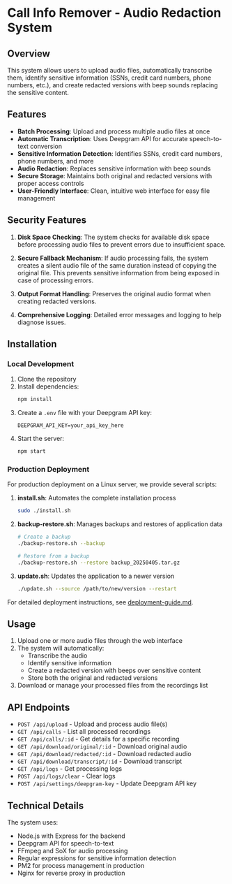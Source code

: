 # Call Info Remover - Audio Redaction System

## Overview

This system allows users to upload audio files, automatically transcribe them, identify sensitive information (SSNs, credit card numbers, phone numbers, etc.), and create redacted versions with beep sounds replacing the sensitive content.

## Features

- **Batch Processing**: Upload and process multiple audio files at once
- **Automatic Transcription**: Uses Deepgram API for accurate speech-to-text conversion
- **Sensitive Information Detection**: Identifies SSNs, credit card numbers, phone numbers, and more
- **Audio Redaction**: Replaces sensitive information with beep sounds
- **Secure Storage**: Maintains both original and redacted versions with proper access controls
- **User-Friendly Interface**: Clean, intuitive web interface for easy file management

## Security Features

1. **Disk Space Checking**: The system checks for available disk space before processing audio files to prevent errors due to insufficient space.

2. **Secure Fallback Mechanism**: If audio processing fails, the system creates a silent audio file of the same duration instead of copying the original file. This prevents sensitive information from being exposed in case of processing errors.

3. **Output Format Handling**: Preserves the original audio format when creating redacted versions.

4. **Comprehensive Logging**: Detailed error messages and logging to help diagnose issues.

## Installation

### Local Development

1. Clone the repository
2. Install dependencies:
   ```bash
   npm install
   ```
3. Create a `.env` file with your Deepgram API key:
   ```
   DEEPGRAM_API_KEY=your_api_key_here
   ```
4. Start the server:
   ```bash
   npm start
   ```

### Production Deployment

For production deployment on a Linux server, we provide several scripts:

1. **install.sh**: Automates the complete installation process
   ```bash
   sudo ./install.sh
   ```

2. **backup-restore.sh**: Manages backups and restores of application data
   ```bash
   # Create a backup
   ./backup-restore.sh --backup
   
   # Restore from a backup
   ./backup-restore.sh --restore backup_20250405.tar.gz
   ```

3. **update.sh**: Updates the application to a newer version
   ```bash
   ./update.sh --source /path/to/new/version --restart
   ```

For detailed deployment instructions, see [deployment-guide.md](deployment-guide.md).

## Usage

1. Upload one or more audio files through the web interface
2. The system will automatically:
   - Transcribe the audio
   - Identify sensitive information
   - Create a redacted version with beeps over sensitive content
   - Store both the original and redacted versions
3. Download or manage your processed files from the recordings list

## API Endpoints

- `POST /api/upload` - Upload and process audio file(s)
- `GET /api/calls` - List all processed recordings
- `GET /api/calls/:id` - Get details for a specific recording
- `GET /api/download/original/:id` - Download original audio
- `GET /api/download/redacted/:id` - Download redacted audio
- `GET /api/download/transcript/:id` - Download transcript
- `GET /api/logs` - Get processing logs
- `POST /api/logs/clear` - Clear logs
- `POST /api/settings/deepgram-key` - Update Deepgram API key

## Technical Details

The system uses:
- Node.js with Express for the backend
- Deepgram API for speech-to-text
- FFmpeg and SoX for audio processing
- Regular expressions for sensitive information detection
- PM2 for process management in production
- Nginx for reverse proxy in production
